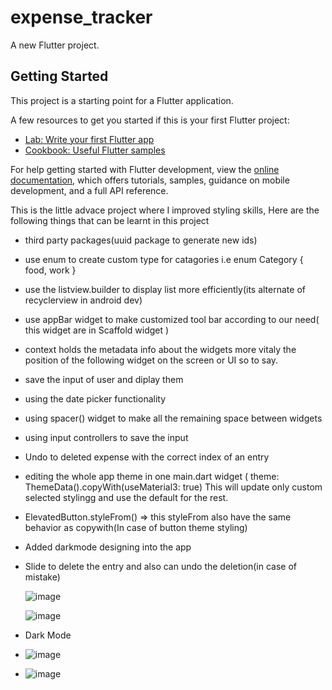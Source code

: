 # expense_tracker

A new Flutter project.

## Getting Started

This project is a starting point for a Flutter application.

A few resources to get you started if this is your first Flutter project:

- [Lab: Write your first Flutter app](https://docs.flutter.dev/get-started/codelab)
- [Cookbook: Useful Flutter samples](https://docs.flutter.dev/cookbook)

For help getting started with Flutter development, view the
[online documentation](https://docs.flutter.dev/), which offers tutorials,
samples, guidance on mobile development, and a full API reference.


This is the little advace project where I improved styling skills, Here are the following things that can be learnt in this project
 - third party packages(uuid package to generate new ids)
 - use enum to create custom type for catagories i.e enum Category { food, work }
 - use the listview.builder to display list more efficiently(its alternate of recyclerview in android dev)
 - use appBar widget to make customized tool bar according to our need( this widget are in Scaffold widget )
 - context holds the metadata info about the widgets more vitaly the position of the following widget on the screen or UI so to say.
 - save the input of user and diplay them
 - using the date picker functionality
 - using spacer() widget to make all the remaining space between widgets
 - using input controllers to save the input
 - Undo to deleted expense with the correct index of an entry
 - editing the whole app theme in one main.dart widget ( theme: ThemeData().copyWith(useMaterial3: true)  This will update only custom selected stylingg and use the default for the rest.
 - ElevatedButton.styleFrom() => this styleFrom also have the same behavior as copywith(In case of button theme styling)
 - Added darkmode designing into the app
 - Slide to delete the entry and also can undo the deletion(in case of mistake)

   ![image](https://github.com/Saad-Zaman1/Expanse-Tracker-app-in-Flutter/assets/88928048/85f7bb5d-5c7f-4360-b5e6-99c1eb2c17ca)

   ![image](https://github.com/Saad-Zaman1/Expanse-Tracker-app-in-Flutter/assets/88928048/d3048f4d-1966-446a-83bc-251f46ce5f2f)

 - Dark Mode

 - ![image](https://github.com/Saad-Zaman1/Expanse-Tracker-app-in-Flutter/assets/88928048/17da395e-9703-4971-a175-4cdae80c0fd9)

 - ![image](https://github.com/Saad-Zaman1/Expanse-Tracker-app-in-Flutter/assets/88928048/f20ecd99-6b77-453c-96ec-ddbb75720387)




